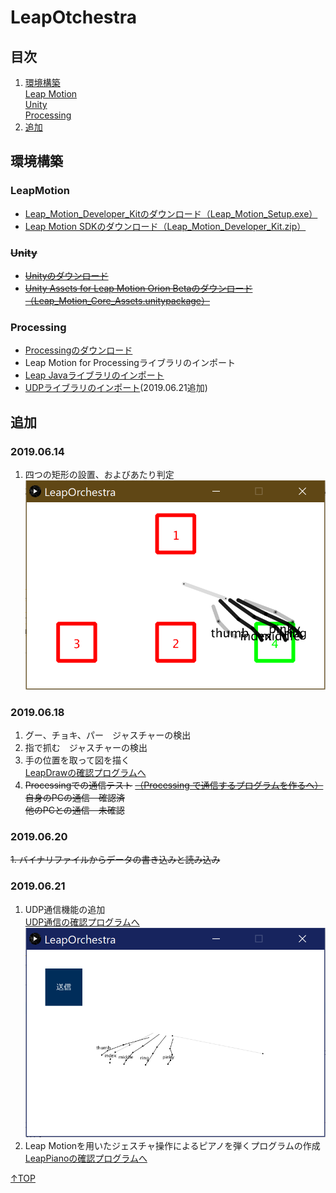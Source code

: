 # LeapOtchestra

## 目次
1. [環境構築](#環境構築)  
[Leap Motion](#leapmotion)  
[Unity](#unity)  
[Processing](#processing)
2. [追加](#追加)
## 環境構築
### LeapMotion
* [Leap_Motion_Developer_Kitのダウンロード（Leap_Motion_Setup.exe）](https://developer.leapmotion.com/get-started)
* [Leap Motion SDKのダウンロード（Leap_Motion_Developer_Kit.zip）](https://developer.leapmotion.com/get-started)
### ~~Unity~~
* [~~Unityのダウンロード~~](https://store.unity.com/ja?_ga=2.109239045.1635307830.1561082608-1793881246.1537953195&currency=JPY)
* [~~Unity Assets for Leap Motion Orion Betaのダウンロード（Leap_Motion_Core_Assets.unitypackage）~~](https://developer.leapmotion.com/unity#5436356)
### Processing
* [Processingのダウンロード](https://processing.org/download/)
* Leap Motion for Processingライブラリのインポート
* [Leap Javaライブラリのインポート](https://developer-archive.leapmotion.com/documentation/java/devguide/Leap_Processing.html)
* [UDPライブラリのインポート](https://memorandums.hatenablog.com/entry/2016/11/08/203610)(2019.06.21追加)

## 追加
### 2019.06.14
1. 四つの矩形の設置、およびあたり判定  
![20190614](./image/20190614.png)
### 2019.06.18
1. グー、チョキ、パー　ジャスチャーの検出
2. 指で抓む　ジャスチャーの検出
3. 手の位置を取って図を描く  
 [LeapDrawの確認プログラムへ](https://github.com/SkyoKen/LeapDraw/exe)
4. ~~Processingでの通信テスト~~   [~~（Processing で通信するプログラムを作るへ）~~](https://github.com/SkyoKen/Net_Terminal/tree/master/Net)  
    ~~自身のPCの通信　確認済~~  
    ~~他のPCとの通信　未確認~~
### 2019.06.20
~~1. バイナリファイルからデータの書き込みと読み込み~~
### 2019.06.21
1. UDP通信機能の追加  
[UDP通信の確認プログラムへ](https://github.com/SkyoKen/Net_Terminal//tree/master/UDP)  
![20190621](./image/20190621.png)
2. Leap Motionを用いたジェスチャ操作によるピアノを弾くプログラムの作成  
[LeapPianoの確認プログラムへ](https://github.com/SkyoKen/LeapPiano/tree/master/exe)

[↑TOP](#LeapOrchestra)

